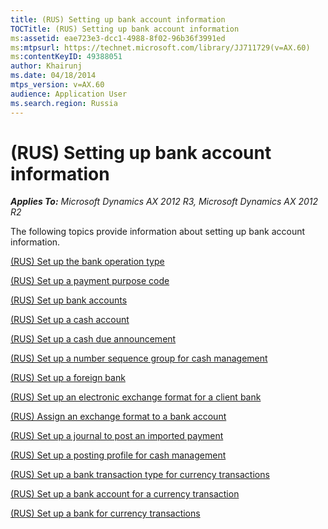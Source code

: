 ```yaml
---
title: (RUS) Setting up bank account information
TOCTitle: (RUS) Setting up bank account information
ms:assetid: eae723e3-dcc1-4988-8f02-96b36f3991ed
ms:mtpsurl: https://technet.microsoft.com/library/JJ711729(v=AX.60)
ms:contentKeyID: 49388051
author: Khairunj
ms.date: 04/18/2014
mtps_version: v=AX.60
audience: Application User
ms.search.region: Russia
---
```


# (RUS) Setting up bank account information 


_**Applies To:** Microsoft Dynamics AX 2012 R3, Microsoft Dynamics AX 2012 R2_

The following topics provide information about setting up bank account information.

[(RUS) Set up the bank operation type](rus-set-up-the-bank-operation-type.md)

[(RUS) Set up a payment purpose code](rus-set-up-a-payment-purpose-code.md)

[(RUS) Set up bank accounts](rus-set-up-bank-accounts.md)

[(RUS) Set up a cash account](rus-set-up-a-cash-account.md)

[(RUS) Set up a cash due announcement](rus-set-up-a-cash-due-announcement.md)

[(RUS) Set up a number sequence group for cash management](rus-set-up-a-number-sequence-group-for-cash-management.md)

[(RUS) Set up a foreign bank](rus-set-up-a-foreign-bank.md)

[(RUS) Set up an electronic exchange format for a client bank](rus-set-up-an-electronic-exchange-format-for-a-client-bank.md)

[(RUS) Assign an exchange format to a bank account](rus-assign-an-exchange-format-to-a-bank-account.md)

[(RUS) Set up a journal to post an imported payment](rus-set-up-a-journal-to-post-an-imported-payment.md)

[(RUS) Set up a posting profile for cash management](rus-set-up-a-posting-profile-for-cash-management.md)

[(RUS) Set up a bank transaction type for currency transactions](rus-set-up-a-bank-transaction-type-for-currency-transactions.md)

[(RUS) Set up a bank account for a currency transaction](rus-set-up-a-bank-account-for-a-currency-transaction.md)

[(RUS) Set up a bank for currency transactions](rus-set-up-a-bank-for-currency-transactions.md)

  



